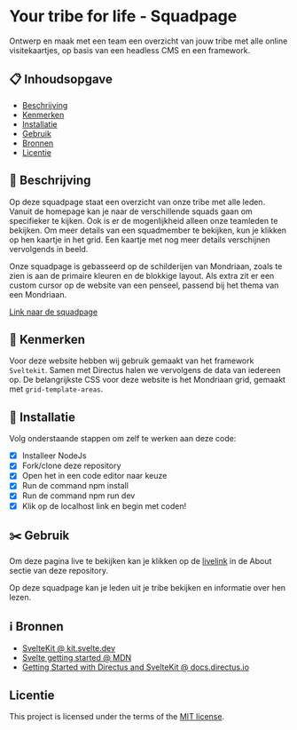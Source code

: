 # Your tribe for life - Squadpage
<!-- Geef je project een titel en schrijf in één zin wat het is -->
Ontwerp en maak met een team een overzicht van jouw tribe met alle online visitekaartjes, op basis van een headless CMS en een framework.

## 📋 Inhoudsopgave

  * [Beschrijving](#-beschrijving)
  * [Kenmerken](#-kenmerken)
  * [Installatie](#-installatie)
  * [Gebruik](#-gebruik)
  * [Bronnen](#-bronnen)
  * [Licentie](#licentie)

## 📄 Beschrijving

Op deze squadpage staat een overzicht van onze tribe met alle leden. Vanuit de homepage kan je naar de verschillende squads gaan om specifieker te kijken. Ook is er de mogenlijkheid alleen onze teamleden te bekijken. Om meer details van een squadmember te bekijken, kun je klikken op hen kaartje in het grid. Een kaartje met nog meer details verschijnen vervolgends in beeld.

Onze squadpage is gebasseerd op de schilderijen van Mondriaan, zoals te zien is aan de primaire kleuren en de blokkige layout. Als extra zit er een custom cursor op de website van een penseel, passend bij het thema van een Mondriaan.

[Link naar de squadpage](https://edu.nl/ywu9t)

## 📍 Kenmerken
<!-- Bij Kenmerken staat welke technieken zijn gebruikt en hoe. Wat is de HTML structuur? Wat zijn de belangrijkste dingen in CSS? Wat is er met Javascript gedaan en hoe? Misschien heb je een framwork of library gebruikt? -->
Voor deze website hebben wij gebruik gemaakt van het framework `Sveltekit`. Samen met Directus halen we vervolgens de data van iedereen op.
De belangrijkste CSS voor deze website is het Mondriaan grid, gemaakt met `grid-template-areas`.


## 📲 Installatie

Volg onderstaande stappen om zelf te werken aan deze code:

- [x] Installeer NodeJs
- [x] Fork/clone deze repository
- [x] Open het in een code editor naar keuze
- [x] Run de command npm install
- [x] Run de command npm run dev
- [x] Klik op de localhost link en begin met coden!

## ✂️ Gebruik

Om deze pagina live te bekijken kan je klikken op de [livelink](https://edu.nl/ywu9t) in de About sectie van deze repository.

Op deze squadpage kan je leden uit je tribe bekijken en informatie over hen lezen.

## ℹ️ Bronnen

- [SvelteKit @ kit.svelte.dev](https://kit.svelte.dev/)
- [Svelte getting started @ MDN](https://developer.mozilla.org/en-US/docs/Learn/Tools_and_testing/Client-side_JavaScript_frameworks/Svelte_getting_started)
- [Getting Started with Directus and SvelteKit @ docs.directus.io](https://docs.directus.io/blog/getting-started-directus-sveltekit.html)

## Licentie

This project is licensed under the terms of the [MIT license](./LICENSE).
